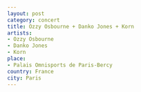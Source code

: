 ```yaml
---
layout: post
category: concert
title: Ozzy Osbourne + Danko Jones + Korn
artists: 
- Ozzy Osbourne
- Danko Jones
- Korn
place: 
- Palais Omnisports de Paris-Bercy
country: France
city: Paris
---
```


